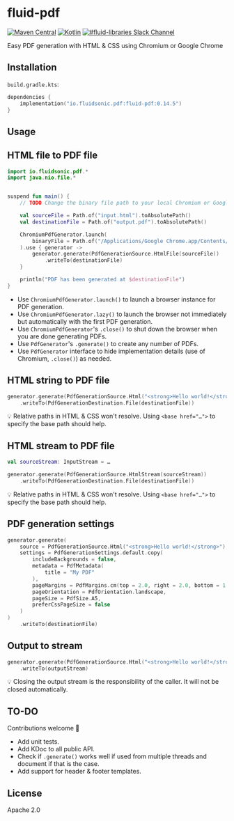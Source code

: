 fluid-pdf
=========

[![Maven Central](https://img.shields.io/maven-central/v/io.fluidsonic.pdf/fluid-pdf?label=Maven%20Central)](https://search.maven.org/artifact/io.fluidsonic.pdf/fluid-pdf)
[![Kotlin](https://img.shields.io/badge/Kotlin-1.6.10-blue.svg)](https://github.com/JetBrains/kotlin/releases/v1.6.10)
[![#fluid-libraries Slack Channel](https://img.shields.io/badge/slack-%23fluid--libraries-543951.svg)](https://kotlinlang.slack.com/messages/C7UDFSVT2/)

Easy PDF generation with HTML & CSS using Chromium or Google Chrome



Installation
------------

`build.gradle.kts`:

```kotlin
dependencies {
	implementation("io.fluidsonic.pdf:fluid-pdf:0.14.5")
}
```

Usage
-----

## HTML file to PDF file

```kotlin
import io.fluidsonic.pdf.*
import java.nio.file.*


suspend fun main() {
	// TODO Change the binary file path to your local Chromium or Google Chrome installation.

	val sourceFile = Path.of("input.html").toAbsolutePath()
	val destinationFile = Path.of("output.pdf").toAbsolutePath()

	ChromiumPdfGenerator.launch(
		binaryFile = Path.of("/Applications/Google Chrome.app/Contents/MacOS/Google Chrome")
	).use { generator ->
		generator.generate(PdfGenerationSource.HtmlFile(sourceFile))
			.writeTo(destinationFile)
	}

	println("PDF has been generated at $destinationFile")
}
```

- Use `ChromiumPdfGenerator.launch()` to launch a browser instance for PDF generation.
- Use `ChromiumPdfGenerator.lazy()` to launch the browser not immediately but automatically with the first PDF generation.
- Use `ChromiumPdfGenerator`'s `.close()` to shut down the browser when you are done generating PDFs.
- Use `PdfGenerator`'s `.generate()` to create any number of PDFs.
- Use `PdfGenerator` interface to hide implementation details (use of Chromium, `.close()`) as needed.

## HTML string to PDF file

```kotlin
generator.generate(PdfGenerationSource.Html("<strong>Hello world!</strong>"))
	.writeTo(PdfGenerationDestination.File(destinationFile))
```

💡 Relative paths in HTML & CSS won't resolve. Using `<base href="…">` to specify the base path should help.

## HTML stream to PDF file

```kotlin
val sourceStream: InputStream = …

generator.generate(PdfGenerationSource.HtmlStream(sourceStream))
	.writeTo(PdfGenerationDestination.File(destinationFile))
```

💡 Relative paths in HTML & CSS won't resolve. Using `<base href="…">` to specify the base path should help.

## PDF generation settings

```kotlin
generator.generate(
	source = PdfGenerationSource.Html("<strong>Hello world!</strong>"),
	settings = PdfGenerationSettings.default.copy(
		includeBackgrounds = false,
		metadata = PdfMetadata(
			title = "My PDF"
		),
		pageMargins = PdfMargins.cm(top = 2.0, right = 2.0, bottom = 1.0, left = 2.0),
		pageOrientation = PdfOrientation.landscape,
		pageSize = PdfSize.A5,
		preferCssPageSize = false
	)
)
	.writeTo(destinationFile)
```

## Output to stream

```kotlin
generator.generate(PdfGenerationSource.Html("<strong>Hello world!</strong>"))
	.writeTo(outputStream)
```

💡 Closing the output stream is the responsibility of the caller. It will not be closed automatically.



TO-DO
-----
Contributions welcome 🙏

- Add unit tests.
- Add KDoc to all public API.
- Check if `.generate()` works well if used from multiple threads and document if that is the case.
- Add support for header & footer templates.

License
-------

Apache 2.0
